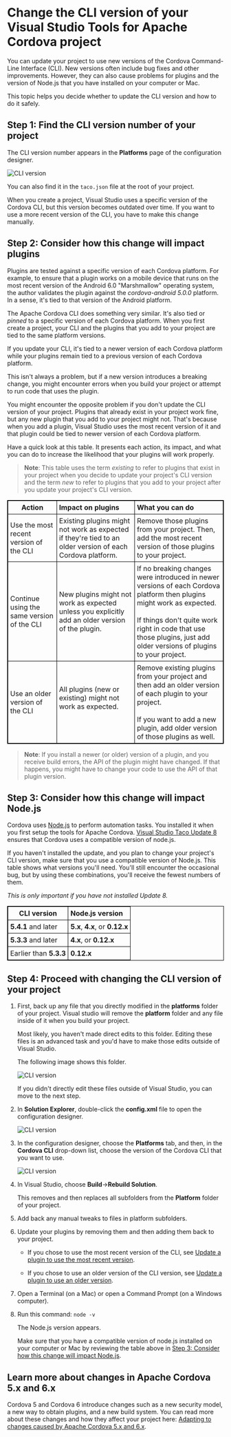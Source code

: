 <properties
   pageTitle="Change the CLI version of your Visual Studio Tools for Apache Cordova project | Cordova"
   description="Change the CLI version of your Visual Studio Tools for Apache Cordova project"
   services="na"
   documentationCenter=""
   authors="jmatthiesen"
   tags=""/>
<tags ms.technology="cordova" ms.prod="visual-studio-dev14"
   ms.service="na"
   ms.devlang="javascript"
   ms.topic="article"
   ms.tgt_pltfrm="mobile-multiple"
   ms.workload="na"
   ms.date="12/03/2015"
   ms.author="jomatthi"/>

# Change the CLI version of your Visual Studio Tools for Apache Cordova project

You can update your project to use new versions of the Cordova Command-Line Interface (CLI).  New versions often include bug fixes and other improvements. However, they can also cause problems for plugins and the version of Node.js that you have installed on your computer or Mac.

This topic helps you decide whether to update the CLI version and how to do it safely.

## Step 1: Find the CLI version number of your project

The CLI version number appears in the **Platforms** page of the configuration designer.

![CLI version](media/change-cli-version/cli-version.png)

You can also find it in the ```taco.json``` file at the root of your project.

When you create a project, Visual Studio uses a specific version of the Cordova CLI, but this version  becomes outdated over time. If you want to use a more recent version of the CLI, you have to make this change manually.

## Step 2: Consider how this change will impact plugins

Plugins are tested against a specific version of each Cordova platform. For example, to ensure that a plugin works on a mobile device that runs on the most recent version of the Android 6.0 "Marshmallow" operating system, the author validates the plugin against the *cordova-android 5.0.0* platform. In a sense, it's tied to that version of the Android platform.

The Apache Cordova CLI does something very similar. It's also tied or *pinned* to a specific version of each Cordova platform. When you first create a project, your CLI and the plugins that you add to your project are tied to the same platform versions.

If you update your CLI, it's tied to a newer version of each Cordova platform while your plugins remain tied to a previous version of each Cordova platform.

This isn't always a problem, but if a new version introduces a breaking change, you might encounter errors when you build your project or attempt to run code that uses the plugin.

You might encounter the opposite problem if you don't update the CLI version of your project. Plugins that already exist in your project work fine, but any new plugin that you add to your project might not. That's because when you add a plugin, Visual Studio uses the most recent version of it and that plugin could be tied to newer version of each Cordova platform.

Have a quick look at this table. It presents each action, its impact, and what you can do to increase the likelihood that your plugins will work properly.

> **Note**: This table uses the term *existing* to refer to plugins that exist in your project when you decide to update your project's CLI version and the term *new* to refer to plugins that you add to your project after you update your project's CLI version.

<style>
    table, th, td {
        border: 1px solid black;
        border-collapse: collapse;
    }
    th, td {
        padding: 5px;
    }
</style>
<table>
    <thead>
        <tr>
            <th>Action</th>
            <th style="text-align:left">Impact on plugins</th>
            <th style="text-align:left">What you can do</th>
        </tr>
    </thead>
    <tbody>
        <tr>
            <td>Use the most recent version of the CLI</td>
            <td style="text-align:left">Existing plugins might not work as expected if they're tied to an older version of each Cordova platform.</td>
            <td style="text-align:left">Remove those plugins from your project.  Then, add the most recent version of those plugins to your project.</td>
        </tr>
        <tr>
            <td>Continue using the same version of the CLI</td>
            <td style="text-align:left">New plugins might not work as expected unless you explicitly add an older version of the plugin. </td>
            <td style="text-align:left">If no breaking changes were introduced in newer versions of each Cordova platform then plugins might work as expected.<br><br>If things don't quite work right in code that use those plugins, just add older versions of plugins to your project. </td>
        </tr>
        <tr>
            <td>Use an older version of the CLI</td>
            <td style="text-align:left">All plugins (new or existing) might not work as expected.<br><br></td>
            <td style="text-align:left">Remove existing plugins from your project and then add an older version of each plugin to your project.
            <br><br>If you want to add a new plugin, add older version of those plugins as well. </td>
        </tr>
    </tbody>
</table>

>**Note**: If you install a newer (or older) version of a plugin, and you receive build errors, the API of the plugin might have changed. If that happens, you might have to change your code to use the API of that plugin version.

## <a id="node-compat"></a>Step 3: Consider how this change will impact Node.js

Cordova uses [Node.js](http://nodejs.org/) to perform automation tasks. You installed it when you first setup the tools for Apache Cordova. [Visual Studio Taco Update 8](https://taco.visualstudio.com/en-us/docs/release-update-8/) ensures that Cordova uses a compatible version of node.js.

If you haven't installed the update, and you plan to change your project's CLI version, make sure that you use a compatible version of Node.js. This table shows what versions you'll need. You'll still encounter the occasional bug, but by using these combinations, you'll receive the fewest numbers of them.

*This is only important if you have not installed Update 8.*

<table>
    <thead>
        <tr>
            <th>CLI version</th>
            <th style="text-align:left">Node.js version</th>
        </tr>
    </thead>
    <tbody>
        <tr>
            <td><strong>5.4.1</strong> and later</td>
            <td style="text-align:left"><strong>5.x</strong>, <strong>4.x</strong>, or <strong>0.12.x</strong></td>
        </tr>
        <tr>
            <td><strong>5.3.3</strong> and later</td>
            <td style="text-align:left"><strong>4.x</strong>, or <strong>0.12.x</strong></td>
        </tr>
        <tr>
            <td>Earlier than <strong>5.3.3</strong></td>
            <td style="text-align:left"><strong>0.12.x</strong></td>
        </tr>
    </tbody>
</table>

## Step 4: Proceed with changing the CLI version of your project

1. First, back up any file that you directly modified in the **platforms** folder of your project.    Visual studio will remove the **platform** folder and any file inside of it when you build your project.

    Most likely, you haven't made direct edits to this folder. Editing these files is an advanced task and you'd have to make those edits outside of Visual Studio.

    The following image shows this folder.

    ![CLI version](media/change-cli-version/platforms.png)

    If you didn't directly edit these files outside of Visual Studio, you can move to the next step.

2. In **Solution Explorer**, double-click the **config.xml** file to open the configuration designer.

    ![CLI version](media/change-cli-version/config-xml.png)

3. In the configuration designer, choose the **Platforms** tab, and then, in the **Cordova CLI** drop-down list, choose the version of the Cordova CLI that you want to use.

    ![CLI version](media/change-cli-version/config-designer.png)

4. In Visual Studio, choose **Build**->**Rebuild Solution**.

    This removes and then replaces all subfolders from the **Platform** folder of your project.

5. Add back any manual tweaks to files in platform subfolders.

6. Update your plugins by removing them and then adding them back to your project.

    * If you chose to use the most recent version of the CLI, see [Update a plugin to use the most recent version](./develop-apps/manage-plugins.md#Updating).

    * If you chose to use an older version of the CLI version, see [Update a plugin to use an older version](./develop-apps/manage-plugins.md#Older).

7. Open a Terminal (on a Mac) or open a Command Prompt (on a Windows computer).

8. Run this command: ```node -v```

    The Node.js version appears.

    Make sure that you have a compatible version of node.js installed on your computer or Mac by reviewing the table above in [Step 3: Consider how this change will impact Node.js](#node-compat).

## Learn more about changes in Apache Cordova 5.x and 6.x

Cordova 5 and Cordova 6 introduce changes such as a new security model, a new way to obtain plugins, and a new build system. You can read more about these changes and how they affect your project here: [Adapting to changes caused by Apache Cordova 5.x and 6.x](https://github.com/Microsoft/cordova-docs/blob/master/articles/tutorial-cordova-5/tutorial-cordova-5-readme.md).
